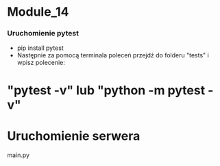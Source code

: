 # Module_14
### Uruchomienie pytest ###
- pip install pytest
- Następnie za pomocą terminala poleceń przejdź do folderu "tests" i wpisz polecenie:
# "pytest -v" lub "python -m pytest -v" #

# Uruchomienie serwera #
main.py
